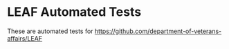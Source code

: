 # LEAF Automated Tests

These are automated tests for https://github.com/department-of-veterans-affairs/LEAF

